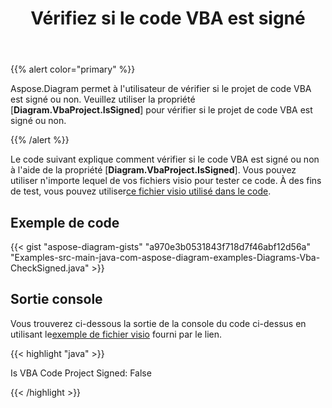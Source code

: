 ﻿---
title: Vérifiez si le code VBA est signé
type: docs
weight: 100
url: /fr/java/check-if-vba-code-is-signed/
description: Vérifiez si le code vba est signé avec la bibliothèque Aspose.Diagram.
---
{{% alert color="primary" %}}

Aspose.Diagram permet à l'utilisateur de vérifier si le projet de code VBA est signé ou non. Veuillez utiliser la propriété [**Diagram.VbaProject.IsSigned**] pour vérifier si le projet de code VBA est signé ou non.

{{% /alert %}}

 Le code suivant explique comment vérifier si le code VBA est signé ou non à l'aide de la propriété [**Diagram.VbaProject.IsSigned**]. Vous pouvez utiliser n'importe lequel de vos fichiers visio pour tester ce code. À des fins de test, vous pouvez utiliser[ce fichier visio utilisé dans le code](1.vsdm).

## Exemple de code

{{< gist "aspose-diagram-gists" "a970e3b0531843f718d7f46abf12d56a" "Examples-src-main-java-com-aspose-diagram-examples-Diagrams-Vba-CheckSigned.java" >}}

## Sortie console

 Vous trouverez ci-dessous la sortie de la console du code ci-dessus en utilisant le[exemple de fichier visio](1out.vsdm) fourni par le lien.

{{< highlight "java" >}}

Is VBA Code Project Signed: False

{{< /highlight >}}
